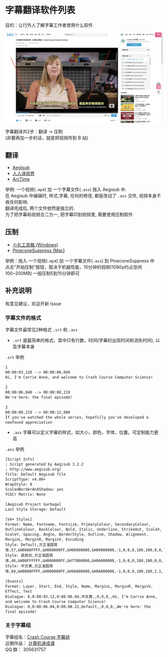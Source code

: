 # 字幕翻译软件列表  
目的：让行外人了解字幕工作者使用什么软件    

![B站截图](./images/img.jpg)


字幕翻译共2步：翻译 -> 压制       
(非要再加一步的话，就是把视频传到 B 站)    

## 翻译
* [Aegisub](http://www.aegisub.org/)
* [人人译视界](https://www.1sj.tv/)
* [ArcTime](https://arctime.org/index.html)

举例: 一个视频(`.mp4`) 加 一个字幕文件(`.ass`) 拖入 Aegisub 中.  
在 Aegisub 中编辑时, 样式,字幕, 任何的修改, 都是改动了 `.ass` 文件, 视频本身不收任何影响.  
翻译完成后, 两个文件依然是独立的.   
为了把字幕和视频合二为一, 把字幕印到视频里, 需要使用压制软件

## 压制
* [小丸工具箱 (Windows)](https://maruko.appinn.me/)
* [PineconeSuppress (Mac)](https://apps.apple.com/cn/app/pineconesuppress/id1398134175?mt=12)

举例：拖入 一个视频(`.mp4`) 加 一个字幕文件(`.ass`) 到 PineconeSuppress 中    
点击"开始压制"按钮，取决于机器性能，10分钟的视频(1080p约占空间100~200MB) 一般压制5到15分钟即可

## 补充说明
有意见建议，欢迎开新 Issue 

### 字幕文件的格式
字幕文件最常见2种格式 `.srt` 和 `.ass`

* `.srt` 是最简单的格式，其中只有行数，时间(字幕的出现时间和消失时间), 以及字幕本身

`.srt` 举例  

```
1
00:00:03,120 --> 00:00:06,040
Hi, I'm Carrie Anne, and welcome to Crash Course Computer Science!

2
00:00:06,040 --> 00:00:08,219
We're here: the final episode!

3
00:00:08,219 --> 00:00:12,080
If you've watched the whole series, hopefully you've developed a newfound appreciation

```

* `.ass` 字幕可以定义字幕的样式，如大小，颜色，字体，位置。可定制能力更高

`.ass` 举例
```
[Script Info]
; Script generated by Aegisub 3.2.2
; http://www.aegisub.org/
Title: Default Aegisub file
ScriptType: v4.00+
WrapStyle: 0
ScaledBorderAndShadow: yes
YCbCr Matrix: None

[Aegisub Project Garbage]
Last Style Storage: Default

[V4+ Styles]
Format: Name, Fontname, Fontsize, PrimaryColour, SecondaryColour, OutlineColour, BackColour, Bold, Italic, Underline, StrikeOut, ScaleX, ScaleY, Spacing, Angle, BorderStyle, Outline, Shadow, Alignment, MarginL, MarginR, MarginV, Encoding
Style: Default,方正准圆简体,57,&H0080FFFF,&H000000FF,&H00000000,&H00000000,-1,0,0,0,100,100,0,0,1,3,2,2,3,3,13,1
Style: 底部白,方正准圆简体,48,&H00FFFFFF,&H000000FF,&H77000000,&H9A000000,-1,0,0,0,100,100,0,0,1,3,2,2,3,3,13,1
Style: 中文黄,方正准圆简体,68,&H0080FFFF,&H000000FF,&H9A000000,&H9A000000,-1,0,0,0,100,100,2.1,0,1,3,1.9,2,3,3,13,1

[Events]
Format: Layer, Start, End, Style, Name, MarginL, MarginR, MarginV, Effect, Text
Dialogue: 0,0:00:03.12,0:00:06.04,中文黄,,0,0,0,,Hi, I'm Carrie Anne, and welcome to Crash Course Computer Science!
Dialogue: 0,0:00:06.04,0:00:08.21,Default,,0,0,0,,We're here: the final episode!
```

### 关于字幕组
字幕组名：[Crash Course 字幕组](https://www.bilibili.com/video/av21376839/)   
近期作品： [计算机速成课](https://github.com/1c7/Crash-Course-Computer-Science-Chinese)  
QQ 群： 305631757  